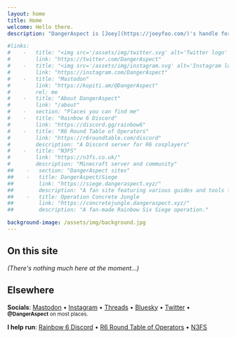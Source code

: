 ```yaml
---
layout: home
title: Home 
welcome: Hello there.
description: "DangerAspect is [Joey](https://joeyfoo.com/)'s handle for hobby and gaming-related stuff."

#links:
#    -   title: "<img src='/assets/img/twitter.svg' alt='Twitter logo' class='icon'> Twitter"
#        link: "https://twitter.com/DangerAspect"
#    -   title: "<img src='/assets/img/instagram.svg' alt='Instagram logo' class='icon'> Instagram"
#        link: "https://instagram.com/DangerAspect"
#    -   title: "Mastodon"
#        link: "https://kopiti.am/@DangerAspect"
#        rel: me
#    -   title: "About DangerAspect"
#        link: "/about"
#    -   section: "Places you can find me"
#    -   title: "Rainbow 6 Discord"
#        link: "https://discord.gg/rainbow6"
#    -   title: "R6 Round Table of Operators"
#        link: "https://r6roundtable.com/discord"
#        description: "A Discord server for R6 cosplayers"
#    -   title: "N3FS"
#        link: "https://n3fs.co.uk/"
#        description: "Minecraft server and community"
##    -   section: "DangerAspect sites"
##    -   title: DangerAspect/Siege
##        link: "https://siege.dangeraspect.xyz/"
##        description: "A fan site featuring various guides and tools for Rainbow Six: Siege."
##    -   title: Operation Concrete Jungle
##        link: "https://concretejungle.dangeraspect.xyz/"
##        description: "A fan-made Rainbow Six Siege operation."

background-image: /assets/img/background.jpg
---
```


## On this site

*(There's nothing much here at the moment...)*

## Elsewhere

**Socials**: 
[Mastodon](https://kopiti.am/@DangerAspect) &bull; 
[Instagram](https://instagram.com/DangerAspect) &bull; 
[Threads](https://www.threads.net/@dangeraspect) &bull; 
[Bluesky](https://bsky.app/profile/dangeraspect.xyz) &bull;  [Twitter](https://twitter.com/DangerAspect) &bull; 
<small>**@DangerAspect** on most places.</small>

**I help run**: 
[Rainbow 6 Discord](https://discord.gg/rainbow6) &bull; 
[R6 Round Table of Operators](https://r6roundtable.com/discord) &bull; 
[N3FS](https://n3fs.co.uk/)